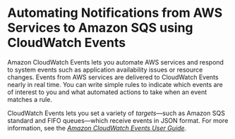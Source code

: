 # Automating Notifications from AWS Services to Amazon SQS using CloudWatch Events<a name="sqs-automating-using-cloudwatch-events"></a>

Amazon CloudWatch Events lets you automate AWS services and respond to system events such as application availability issues or resource changes\. Events from AWS services are delivered to CloudWatch Events nearly in real time\. You can write simple rules to indicate which events are of interest to you and what automated actions to take when an event matches a rule\.

CloudWatch Events lets you set a variety of *targets*—such as Amazon SQS standard and FIFO queues—which receive events in JSON format\. For more information, see the *[Amazon CloudWatch Events User Guide](http://docs.aws.amazon.com/AmazonCloudWatch/latest/events/)*\.